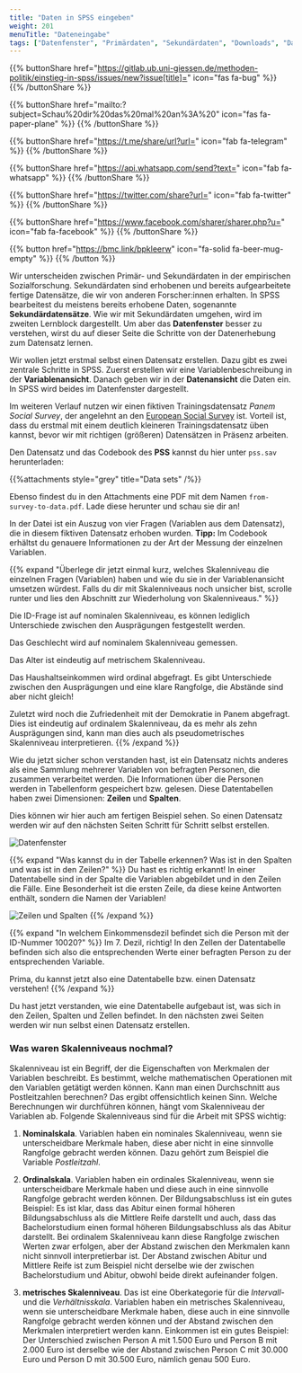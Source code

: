 ```yaml
---
title: "Daten in SPSS eingeben"
weight: 201
menuTitle: "Dateneingabe"
tags: ["Datenfenster", "Primärdaten", "Sekundärdaten", "Downloads", "Datentabelle", "Skalenniveaus"]
---
```


{{% buttonShare href="https://gitlab.ub.uni-giessen.de/methoden-politik/einstieg-in-spss/issues/new?issue[title]=" icon="fas fa-bug" %}} {{% /buttonShare %}} 

{{% buttonShare href="mailto:?subject=Schau%20dir%20das%20mal%20an%3A%20" icon="fas fa-paper-plane" %}} {{% /buttonShare %}}

{{% buttonShare href="https://t.me/share/url?url=" icon="fab fa-telegram" %}} {{% /buttonShare %}}

{{% buttonShare href="https://api.whatsapp.com/send?text=" icon="fab fa-whatsapp" %}} {{% /buttonShare %}}

{{% buttonShare href="https://twitter.com/share?url=" icon="fab fa-twitter" %}} {{% /buttonShare %}}

{{% buttonShare href="https://www.facebook.com/sharer/sharer.php?u=" icon="fab fa-facebook" %}} {{% /buttonShare %}}

{{% button href="https://bmc.link/bpkleerw" icon="fa-solid fa-beer-mug-empty" %}} {{% /button %}}

Wir unterscheiden zwischen Primär- und Sekundärdaten in der empirischen Sozialforschung. Sekundärdaten sind erhobenen und bereits aufgearbeitete fertige Datensätze, die wir von anderen Forscher:innen erhalten. In SPSS bearbeitest du meistens bereits erhobene Daten, sogenannte **Sekundärdatensätze**.  Wie wir mit Sekundärdaten umgehen, wird im zweiten Lernblock dargestellt. Um aber das **Datenfenster** besser zu verstehen, wirst du auf dieser Seite die Schritte von der Datenerhebung zum Datensatz lernen. 

Wir wollen jetzt erstmal selbst einen Datensatz erstellen. Dazu gibt es zwei zentrale Schritte in SPSS. Zuerst erstellen wir eine Variablenbeschreibung in der **Variablenansicht**. Danach geben wir in der **Datenansicht** die Daten ein. In SPSS wird beides im Datenfenster dargestellt.

Im weiteren Verlauf nutzen wir einen fiktiven Trainingsdatensatz *Panem Social Survey*, der angelehnt an den [European Social Survey](https://europeansocialsurvey.com) ist. Vorteil ist, dass du erstmal mit einem deutlich kleineren Trainingsdatensatz üben kannst, bevor wir mit richtigen (größeren) Datensätzen in Präsenz arbeiten. 

Den Datensatz und das Codebook des **PSS** kannst du hier unter `pss.sav` herunterladen:

{{%attachments style=\"grey\" title=\"Data sets\" /%}}

Ebenso findest du in den Attachments eine PDF mit dem Namen `from-survey-to-data.pdf`. Lade diese herunter und schau sie dir an!

In der Datei ist ein Auszug von vier Fragen (Variablen aus dem Datensatz), die in diesem fiktiven Datensatz erhoben wurden. **Tipp:** Im Codebook erhältst du genauere Informationen zu der Art der Messung der einzelnen Variablen. 

{{% expand \"Überlege dir jetzt einmal kurz, welches Skalenniveau die einzelnen Fragen (Variablen) haben und wie du sie in der Variablenansicht umsetzen würdest. Falls du dir mit Skalenniveaus noch unsicher bist, scrolle runter und lies den Abschnitt zur Wiederholung von Skalenniveaus.\" %}}

Die ID-Frage ist auf nominalen Skalenniveau, es können lediglich Unterschiede zwischen den Ausprägungen festgestellt werden. 

Das Geschlecht wird auf nominalem Skalenniveau gemessen. 

Das Alter ist eindeutig auf metrischem Skalenniveau.

Das Haushaltseinkommen wird ordinal abgefragt. Es gibt Unterschiede zwischen den Ausprägungen und eine klare Rangfolge, die Abstände sind aber nicht gleich! 

Zuletzt wird noch die Zufriedenheit mit der Demokratie in Panem abgefragt. Dies ist eindeutig auf ordinalem Skalenniveau, da es mehr als zehn Ausprägungen sind, kann man dies auch als pseudometrisches Skalenniveau interpretieren. 
{{% /expand %}}

Wie du jetzt sicher schon verstanden hast, ist ein Datensatz nichts anderes als eine Sammlung mehrerer Variablen von befragten Personen, die zusammen verarbeitet werden. Die Informationen über die Personen werden in Tabellenform gespeichert bzw. gelesen. Diese Datentabellen haben zwei Dimensionen: **Zeilen** und **Spalten**.  

Dies können wir hier auch am fertigen Beispiel sehen. So einen Datensatz werden wir auf den nächsten Seiten Schritt für Schritt selbst erstellen. 

![Datenfenster](../img/Datenfenster.png)

{{% expand \"Was kannst du in der Tabelle erkennen? Was ist in den Spalten und was ist in den Zeilen?\" %}}
Du hast es richtig erkannt! In einer Datentabelle sind in der Spalte die Variablen abgebildet und in den Zeilen die Fälle. Eine Besonderheit ist die ersten Zeile, da diese keine Antworten enthält, sondern die Namen der Variablen!

![Zeilen und Spalten](../gif/Datenfenster.gif)
{{% /expand %}}

{{% expand \"In welchem Einkommensdezil befindet sich die Person mit der ID-Nummer 10020?\" %}}
Im 7. Dezil, richtig! In den Zellen der Datentabelle befinden sich also die entsprechenden Werte einer befragten Person zu der entsprechenden Variable. 

Prima, du kannst jetzt also eine Datentabelle bzw. einen Datensatz verstehen!
{{% /expand %}}

Du hast jetzt verstanden, wie eine Datentabelle aufgebaut ist, was sich in den Zeilen, Spalten und Zellen befindet. In den nächsten zwei Seiten werden wir nun selbst einen Datensatz erstellen. 

### Was waren Skalenniveaus nochmal?

Skalenniveau ist ein Begriff, der die Eigenschaften von Merkmalen der Variablen beschreibt. Es bestimmt, welche mathematischen Operationen mit den Variablen getätigt werden können. Kann man einen Durchschnitt aus Postleitzahlen berechnen? Das ergibt offensichtlich keinen Sinn. Welche Berechnungen wir durchführen können, hängt vom Skalenniveau der Variablen ab. Folgende Skalenniveaus sind für die Arbeit mit SPSS wichtig:

1. **Nominalskala**. Variablen haben ein nominales Skalenniveau, wenn sie unterscheidbare Merkmale haben, diese aber nicht in eine sinnvolle Rangfolge gebracht werden können. Dazu gehört zum Beispiel die Variable *Postleitzahl*.

1. **Ordinalskala**. Variablen haben ein ordinales Skalenniveau, wenn sie unterscheidbare Merkmale haben und diese auch in eine sinnvolle Rangfolge gebracht werden können. Der Bildungsabschluss ist ein gutes Beispiel: Es ist klar, dass das Abitur einen formal höheren Bildungsabschluss als die Mittlere Reife darstellt und auch, dass das Bachelorstudium einen formal höheren Bildungsabschluss als das Abitur darstellt. Bei ordinalem Skalenniveau kann diese Rangfolge zwischen Werten zwar erfolgen, aber der Abstand zwischen den Merkmalen kann nicht sinnvoll interpretierbar ist. Der Abstand zwischen Abitur und Mittlere Reife ist zum Beispiel nicht derselbe wie der zwischen Bachelorstudium und Abitur, obwohl beide direkt aufeinander folgen. 

1. **metrisches Skalenniveau**. Das ist eine Oberkategorie für die *Intervall-* und die *Verhältnisskala*. Variablen haben ein metrisches Skalenniveau, wenn sie unterscheidbare Merkmale haben, diese auch in eine sinnvolle Rangfolge gebracht werden können und der Abstand zwischen den Merkmalen interpretiert werden kann. Einkommen ist ein gutes Beispiel: Der Unterschied zwischen Person A mit 1.500 Euro und Person B mit 2.000 Euro ist derselbe wie der Abstand zwischen Person C mit 30.000 Euro und Person D mit 30.500 Euro, nämlich genau 500 Euro.